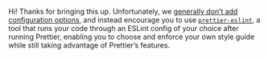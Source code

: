 Hi! Thanks for bringing this up. Unfortunately, we [generally don’t add configuration options](https://github.com/prettier/prettier/issues/40), and instead encourage you to use [`prettier-eslint`](https://github.com/prettier/prettier-eslint-cli), a tool that runs your code through an ESLint config of your choice after running Prettier, enabling you to choose and enforce your own style guide while still taking advantage of Prettier’s features.
